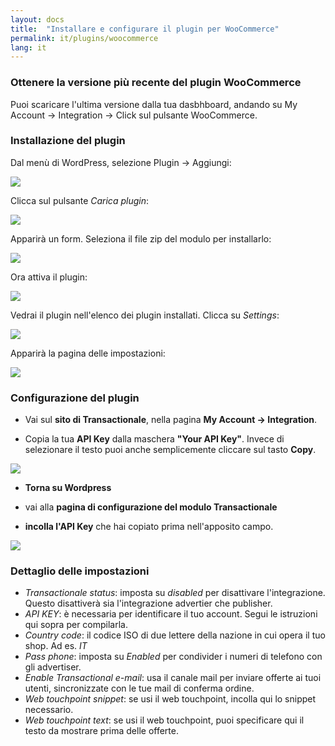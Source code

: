 ```yaml
---
layout: docs
title:  "Installare e configurare il plugin per WooCommerce"
permalink: it/plugins/woocommerce
lang: it
---
```


### Ottenere la versione più recente del plugin WooCommerce

Puoi scaricare l'ultima versione dalla tua dasbhboard, andando su My Account -> Integration -> Click sul pulsante WooCommerce.

### Installazione del plugin

Dal menù di WordPress, selezione Plugin -> Aggiungi:

<div class='img-responsive'><img src="{{ site.url }}/assets/img/woocommerce/modules_menu.png" /></div>

Clicca sul pulsante *Carica plugin*:

<div class='img-responsive'><img src="{{ site.url }}/assets/img/woocommerce/module_upload_btn.png" /></div>

Apparirà un form. Seleziona il file zip del modulo per installarlo:

<div class='img-responsive'><img src="{{ site.url }}/assets/img/woocommerce/module_upload.png" /></div>

Ora attiva il plugin:

<div class='img-responsive'><img src="{{ site.url }}/assets/img/woocommerce/module_activation.png" /></div>

Vedrai il plugin nell'elenco dei plugin installati. Clicca su *Settings*:

<div class='img-responsive'><img src="{{ site.url }}/assets/img/woocommerce/module_entry.png" /></div>

Apparirà la pagina delle impostazioni:

<div class='img-responsive'><img src="{{ site.url }}/assets/img/woocommerce/module_configuration.png" /></div>

### Configurazione del plugin

- Vai sul **sito di Transactionale**, nella pagina **My Account -> Integration**.

- Copia la tua **API Key** dalla maschera **"Your API Key"**. Invece di selezionare il testo puoi anche semplicemente cliccare sul tasto **Copy**.

<div class='img-responsive'>
  <img src="{{ site.url }}/assets/img/integrate_api_key.png" />
</div>

- **Torna su Wordpress**

- vai alla **pagina di configurazione del modulo Transactionale** 

- **incolla l'API Key** che hai copiato prima nell'apposito campo.

<div class='img-responsive'>
  <img src="{{ site.url }}/assets/img/woocommerce/api_key.png" />
</div>

### Dettaglio delle impostazioni

  - *Transactionale status*: imposta su *disabled* per disattivare l'integrazione. Questo disattiverà sia l'integrazione advertier che publisher.
  - *API KEY*: è necessaria per identificare il tuo account. Segui le istruzioni qui sopra per compilarla.
  - *Country code*: il codice ISO di due lettere della nazione in cui opera il tuo shop. Ad es. *IT*
  - *Pass phone*: imposta su *Enabled* per condivider i numeri di telefono con gli advertiser.
  - *Enable Transactional e-mail*: usa il canale mail per inviare offerte ai tuoi utenti, sincronizzate con le tue mail di conferma ordine.
  - *Web touchpoint snippet*: se usi il web touchpoint, incolla qui lo snippet necessario.
  - *Web touchpoint text*: se usi il web touchpoint, puoi specificare qui il testo da mostrare prima delle offerte.



